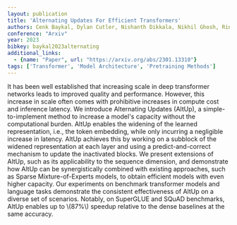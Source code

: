 ```yaml
---
layout: publication
title: 'Alternating Updates For Efficient Transformers'
authors: Cenk Baykal, Dylan Cutler, Nishanth Dikkala, Nikhil Ghosh, Rina Panigrahy, Xin Wang
conference: "Arxiv"
year: 2023
bibkey: baykal2023alternating
additional_links:
  - {name: "Paper", url: "https://arxiv.org/abs/2301.13310"}
tags: ['Transformer', 'Model Architecture', 'Pretraining Methods']
---
```

It has been well established that increasing scale in deep transformer
networks leads to improved quality and performance. However, this increase in
scale often comes with prohibitive increases in compute cost and inference
latency. We introduce Alternating Updates (AltUp), a simple-to-implement method
to increase a model's capacity without the computational burden. AltUp enables
the widening of the learned representation, i.e., the token embedding, while
only incurring a negligible increase in latency. AltUp achieves this by working
on a subblock of the widened representation at each layer and using a
predict-and-correct mechanism to update the inactivated blocks. We present
extensions of AltUp, such as its applicability to the sequence dimension, and
demonstrate how AltUp can be synergistically combined with existing approaches,
such as Sparse Mixture-of-Experts models, to obtain efficient models with even
higher capacity. Our experiments on benchmark transformer models and language
tasks demonstrate the consistent effectiveness of AltUp on a diverse set of
scenarios. Notably, on SuperGLUE and SQuAD benchmarks, AltUp enables up to
\\(87%\\) speedup relative to the dense baselines at the same accuracy.
